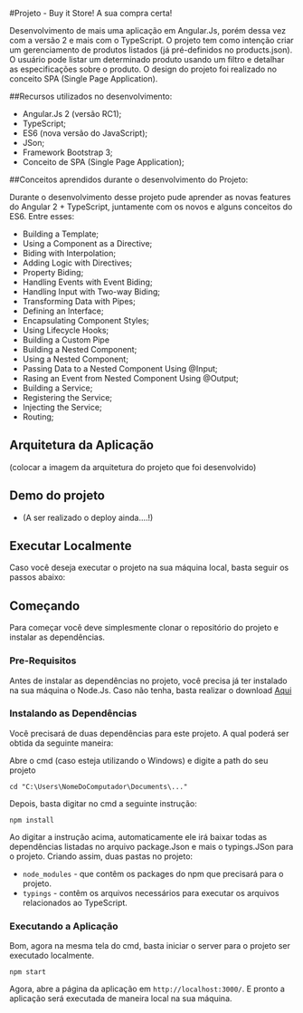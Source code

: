 #Projeto - Buy it Store! A sua compra certa! 
 
 Desenvolvimento de mais uma aplicação em Angular.Js, porém dessa vez com a versão 2 e mais com o TypeScript. O projeto tem como intenção criar um gerenciamento de produtos listados (já pré-definidos no products.json). O usuário pode listar um determinado produto usando um filtro e detalhar as especificações sobre o produto. O design do projeto foi realizado no conceito SPA (Single Page Application).
 
 ##Recursos utilizados no desenvolvimento:
 
- Angular.Js 2 (versão RC1);
- TypeScript;
- ES6 (nova versão do JavaScript);
- JSon;
- Framework Bootstrap 3;
- Conceito de SPA (Single Page Application);
 
##Conceitos aprendidos durante o desenvolvimento do Projeto:
 
Durante o desenvolvimento desse projeto pude aprender as novas features do Angular 2 + TypeScript, juntamente com os novos e alguns conceitos do ES6. Entre esses:
 
- Building a Template;
- Using a Component as a Directive;
- Biding with Interpolation;
- Adding Logic with Directives;
- Property Biding;
- Handling Events with Event Biding;
- Handling Input with Two-way Biding;
- Transforming Data with Pipes;
- Defining an Interface;
- Encapsulating Component Styles;
- Using Lifecycle Hooks;
- Building a Custom Pipe
- Building a Nested Component;
- Using a Nested Component;
- Passing Data to a Nested Component Using @Input;
- Rasing an Event from Nested Component Using @Output;
- Building a Service;
- Registering the Service;
- Injecting the Service;
- Routing;
 
## Arquitetura da Aplicação
 
(colocar a imagem da arquitetura do projeto que foi desenvolvido)
 
## Demo do projeto
 
- (A ser realizado o deploy ainda....!)
 
## Executar Localmente
 
Caso você deseja executar o projeto na sua máquina local, basta seguir os passos abaixo:
 
## Começando
 
Para começar você deve simplesmente clonar o repositório do projeto e instalar as dependências.
 
### Pre-Requisitos
 
Antes de instalar as dependências no projeto, você precisa já ter instalado na sua máquina o Node.Js. Caso não tenha, basta realizar o download [Aqui](https://nodejs.org/en/)

### Instalando as Dependências
 
Você precisará de duas dependências para este projeto. A qual poderá ser obtida da seguinte maneira:
 
Abre o cmd (caso esteja utilizando o Windows) e digite a path do seu projeto
 
  ```
 cd "C:\Users\NomeDoComputador\Documents\..."
 ```
 
Depois, basta digitar no cmd a seguinte instrução:
 
 ```
 npm install
 ```
 
Ao digitar a instrução acima, automaticamente ele irá baixar todas as dependências listadas no arquivo package.Json e mais o typings.JSon para o projeto. Criando assim, duas pastas no projeto: 
 
* `node_modules` - que contêm os packages do npm que precisará para o projeto.
* `typings` - contêm os arquivos necessários para executar os arquivos relacionados ao TypeScript.
 
### Executando a Aplicação
 
Bom, agora na mesma tela do cmd, basta iniciar o server para o projeto ser executado localmente.
 
 ```
 npm start
 ```
Agora, abre a página da aplicação em `http://localhost:3000/`. E pronto a aplicação será executada de maneira local na sua máquina.
 

